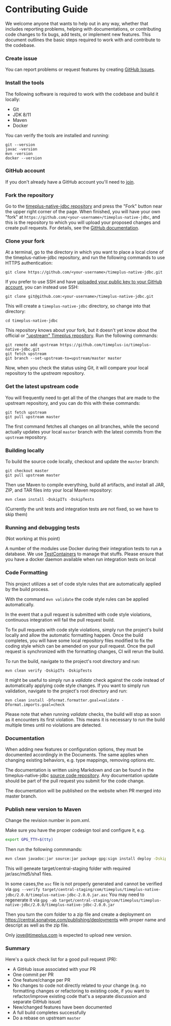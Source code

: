 Contributing Guide
==================
We welcome anyone that wants to help out in any way, whether that includes reporting problems, helping with documentations, or contributing code changes to fix bugs, add tests, or implement new features. This document outlines the basic steps required to work with and contribute to the codebase.

### Create issue

You can report problems or request features by creating [GitHub Issues](https://github.com/timeplus-io/timeplus-native-jdbc/issues).

### Install the tools

The following software is required to work with the codebase and build it locally:

* Git
* JDK 8/11
* Maven
* Docker

You can verify the tools are installed and running:

    git --version
    javac -version
    mvn -version
    docker --version

### GitHub account

If you don't already have a GitHub account you'll need to [join](https://github.com/join).

### Fork the repository

Go to the [timeplus-native-jdbc repository](https://github.com/timeplus-io/timeplus-native-jdbc) and press the "Fork" button near the upper right corner of the page. When finished, you will have your own "fork" at `https://github.com/<your-username>/timeplus-native-jdbc`, and this is the repository to which you will upload your proposed changes and create pull requests. For details, see the [GitHub documentation](https://help.github.com/articles/fork-a-repo/).

### Clone your fork

At a terminal, go to the directory in which you want to place a local clone of the timeplus-native-jdbc repository, and run the following commands to use HTTPS authentication:

    git clone https://github.com/<your-username>/timeplus-native-jdbc.git

If you prefer to use SSH and have [uploaded your public key to your GitHub account](https://help.github.com/articles/adding-a-new-ssh-key-to-your-github-account/), you can instead use SSH:

    git clone git@github.com:<your-username>/timeplus-native-jdbc.git

This will create a `timeplus-native-jdbc` directory, so change into that directory:

    cd timeplus-native-jdbc

This repository knows about your fork, but it doesn't yet know about the official or ["upstream" Timeplus repository](https://github.com/timeplus-io/timeplus-native-jdbc). Run the following commands:

    git remote add upstream https://github.com/timeplus-io/timeplus-native-jdbc.git
    git fetch upstream
    git branch --set-upstream-to=upstream/master master

Now, when you check the status using Git, it will compare your local repository to the *upstream* repository.

### Get the latest upstream code

You will frequently need to get all the of the changes that are made to the upstream repository, and you can do this with these commands:

    git fetch upstream
    git pull upstream master

The first command fetches all changes on all branches, while the second actually updates your local `master` branch with the latest commits from the `upstream` repository.

### Building locally

To build the source code locally, checkout and update the `master` branch:

    git checkout master
    git pull upstream master

Then use Maven to compile everything, build all artifacts, and install all JAR, ZIP, and TAR files into your local Maven repository:

    mvn clean install -DskipITs -DskipTests

(Currently the unit tests and integration tests are not fixed, so we have to skip them)

### Running and debugging tests
(Not working at this point)

A number of the modules use Docker during their integration tests to run a database. We use [TestContainers](https://www.testcontainers.org/) to manage that stuffs.
Please ensure that you have a docker daemon available when run integration tests on local

### Code Formatting

This project utilizes a set of code style rules that are automatically applied by the build process.

With the command `mvn validate` the code style rules can be applied automatically.

In the event that a pull request is submitted with code style violations, continuous integration will fail the pull request build.  

To fix pull requests with code style violations, simply run the project's build locally and allow the automatic formatting happen.  Once the build completes, you will have some local repository files modified to fix the coding style which can be amended on your pull request.  Once the pull request is synchronized with the formatting changes, CI will rerun the build.

To run the build, navigate to the project's root directory and run:

    mvn clean verify -DskipITs -DskipTests

It might be useful to simply run a _validate_ check against the code instead of automatically applying code style changes.  If you want to simply run validation, navigate to the project's root directory and run:

    mvn clean install -Dformat.formatter.goal=validate -Dformat.imports.goal=check

Please note that when running _validate_ checks, the build will stop as soon as it encounters its first violation.  This means it is necessary to run the build multiple times until no violations are detected.

### Documentation

When adding new features or configuration options, they must be documented accordingly in the Documents.
The same applies when changing existing behaviors, e.g. type mappings, removing options etc.

The documentation is written using Markdown and can be found in the timeplus-native-jdbc [source code repository](https://github.com/timeplus-io/timeplus-native-jdbc/docs).
Any documentation update should be part of the pull request you submit for the code change.

The documentation will be published on the website when PR merged into master branch.

### Publish new version to Maven
Change the revision number in pom.xml.

Make sure you have the proper codesign tool and configure it, e.g.

```bash
export GPG_TTY=$(tty)
```

Then run the following commmands:

```bash
mvn clean javadoc:jar source:jar package gpg:sign install deploy -DskipITs -DskipTests -Drevision=2.0.2 -e
```

This will geneate target/central-staging folder with required jar/asc/md5/sha1 files.

In some cases,the `asc` file is not properly generated and cannot be verified via `gpg --verify target/central-staging/com/timeplus/timeplus-native-jdbc/2.0.0/timeplus-native-jdbc-2.0.0.jar.asc`
You may need to regenerate it via `gpg -ab target/central-staging/com/timeplus/timeplus-native-jdbc/2.0.0/timeplus-native-jdbc-2.0.0.jar`

Then you turn the com folder to a zip file and create a deployment on https://central.sonatype.com/publishing/deployments with proper name and descript as well as the zip file.

Only jove@timeplus.com is expected to upload new version.


### Summary

Here's a quick check list for a good pull request (PR):

* A GitHub issue associated with your PR
* One commit per PR
* One feature/change per PR
* No changes to code not directly related to your change (e.g. no formatting changes or refactoring to existing code, if you want to refactor/improve existing code that's a separate discussion and separate GitHub issue)
* New/changed features have been documented
* A full build completes successfully
* Do a rebase on upstream `master`
